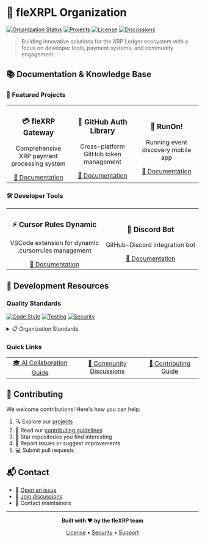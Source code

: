 # 🚀 fleXRPL Organization

[![Organization Status](https://img.shields.io/badge/Status-Active-success)](https://github.com/fleXRPL)
[![Projects](https://img.shields.io/badge/Projects-6_Active-blue)](https://github.com/orgs/fleXRPL/repositories)
[![License](https://img.shields.io/badge/License-MIT-yellow)](https://github.com/fleXRPL/githubauthlib/blob/main/LICENSE)
[![Discussions](https://img.shields.io/badge/Discussions-Active-green)](https://github.com/orgs/fleXRPL/discussions)

> Building innovative solutions for the XRP Ledger ecosystem with a focus on developer tools, payment systems, and community engagement.

## 📚 Documentation & Knowledge Base

### 🌟 Featured Projects

<table>
<tr>
<td align="center" width="33%">
<h3>💳 fleXRP Gateway</h3>
<p>Comprehensive XRP payment processing system</p>
<a href="https://github.com/fleXRPL/fleXRP/wiki">📖 Documentation</a>
</td>
<td align="center" width="33%">
<h3>🔑 GitHub Auth Library</h3>
<p>Cross-platform GitHub token management</p>
<a href="https://github.com/fleXRPL/githubauthlib/wiki">📖 Documentation</a>
</td>
<td align="center" width="33%">
<h3>🏃 RunOn!</h3>
<p>Running event discovery mobile app</p>
<a href="https://github.com/fleXRPL/RunOn/wiki">📖 Documentation</a>
</td>
</tr>
</table>

### 🛠️ Developer Tools

<table>
<tr>
<td align="center" width="50%">
<h3>⚡ Cursor Rules Dynamic</h3>
<p>VSCode extension for dynamic .cursorrules management</p>
<a href="https://github.com/fleXRPL/cursor-rules-dynamic/wiki">📖 Documentation</a>
</td>
<td align="center" width="50%">
<h3>🤖 Discord Bot</h3>
<p>GitHub-Discord integration bot</p>
<a href="https://github.com/fleXRPL/flexrpl-discord-bot/wiki">📖 Documentation</a>
</td>
</tr>
</table>

## 🔧 Development Resources

### Quality Standards
[![Code Style](https://img.shields.io/badge/Code_Style-Black-000000)](https://github.com/psf/black)
[![Testing](https://img.shields.io/badge/Testing-100%25_Coverage-success)](https://sonarcloud.io/)
[![Security](https://img.shields.io/badge/Security-Dependabot_Enabled-success)](https://github.com/features/security)

<details>
<summary>📋 Organization Standards</summary>

- ✨ Consistent code style with Black
- 🧪 100% test coverage requirement
- 🔒 Automated security scanning
- 📊 SonarCloud integration
- 🤖 Dependabot enabled
- 📝 Comprehensive documentation
</details>

### Quick Links

<table>
<tr>
<td align="center">
<a href="https://github.com/fleXRPL/.github/wiki">🎓 AI Collaboration Guide</a>
</td>
<td align="center">
<a href="https://github.com/orgs/fleXRPL/discussions">💬 Community Discussions</a>
</td>
<td align="center">
<a href="https://github.com/fleXRPL/fleXRP/blob/main/CONTRIBUTING.md">👥 Contributing Guide</a>
</td>
</tr>
</table>

## 🤝 Contributing

We welcome contributions! Here's how you can help:

1. 🔍 Explore our [projects](https://github.com/orgs/fleXRPL/repositories)
2. 📖 Read our [contributing guidelines](https://github.com/fleXRPL/fleXRP/blob/main/CONTRIBUTING.md)
3. 🌟 Star repositories you find interesting
4. 🐛 Report issues or suggest improvements
5. 💻 Submit pull requests

## 📬 Contact

- 🎯 [Open an issue](https://github.com/fleXRPL/.github/issues)
- 💬 [Join discussions](https://github.com/orgs/fleXRPL/discussions)
- 📧 Contact maintainers

---

<div align="center">

**Built with ❤️ by the fleXRP team**

[License](LICENSE) • [Security](SECURITY.md) • [Support](SUPPORT.md)

</div>
